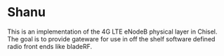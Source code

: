 Shanu
=======================
This is an implementation of the 4G LTE eNodeB physical layer in Chisel. 
The goal is to provide gateware for use in off the shelf software defined radio front ends like bladeRF.
